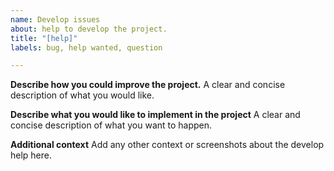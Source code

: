 ```yaml
---
name: Develop issues
about: help to develop the project.
title: "[help]"
labels: bug, help wanted, question

---
```


**Describe how you could improve the project.**
A clear and concise description of what you would like.

**Describe what you would like to implement in the project**
A clear and concise description of what you want to happen.

**Additional context**
Add any other context or screenshots about the develop help here.
